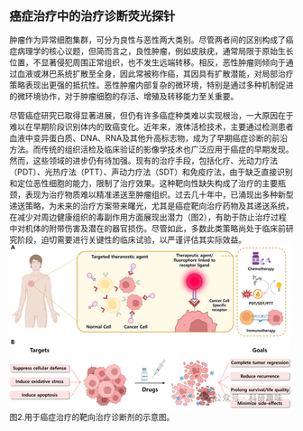 

## **癌症治疗中的治疗诊断荧光探针**

肿瘤作为异常细胞集群，可分为良性与恶性两大类别。尽管两者间的区别构成了癌症病理学的核心议题，但简而言之，良性肿瘤，例如皮肤疣，通常局限于原始生长位置，不显著侵犯周围正常组织，也不发生远端转移。相反，恶性肿瘤则倾向于通过血液或淋巴系统扩散至全身，因此常被称作癌，其因具有扩散潜能，对局部治疗策略表现出更强的抵抗性。恶性肿瘤内部复杂的微环境，特别是通过多种机制促进的微环境协作，对于肿瘤细胞的存活、增殖及转移能力至关重要。

尽管癌症研究已取得显著进展，但仍有许多癌症种类难以实现根治，一大原因在于难以在早期阶段识别体内的致癌变化。近年来，液体活检技术，主要通过检测患者血液中变异蛋白质、DNA、RNA及其他升高标志物，成为了早期癌症诊断的前沿方法。而传统的组织活检及临床验证的影像学技术也广泛应用于癌症的早期发现。然而，这些领域的进步仍有待加强。现有的治疗手段，包括化疗、光动力疗法（PDT）、光热疗法（PTT）、声动力疗法（SDT）和免疫疗法，由于缺乏直接识别和定位恶性细胞的能力，限制了治疗效果。这种靶向性缺失构成了治疗的主要瓶颈，表现为治疗物质难以精准递送至肿瘤组织。过去几十年中，已涌现出多种新型递送策略，为未来的治疗方案带来曙光，尤其是癌症靶向治疗药物及其递送系统，在减少对周边健康组织的毒副作用方面展现出潜力（图2），有助于防止治疗过程中对机体的附带伤害及潜在的器官损伤。尽管如此，多数此类策略尚处于临床前研究阶段，迫切需要进行关键性的临床试验，以严谨评估其实际效益。
![](../asset/2024-05-29_144295d03b4ef7eff12c917c7d565dc4_0.png)
图2.用于癌症治疗的靶向治疗诊断剂的示意图。


   

